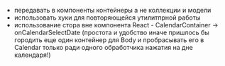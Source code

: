 -   передавать в компоненты контейнеры а не коллекции и модели
-   использовать хуки для повторяющейся утилитпрной работы
-   использование стора вне компонента React - CalendarContainer -> onCalendarSelectDate (простота и удобство иначе пришлось бы городить еще один контейнер для Body и пробрасывать его в Calendar только ради одного обработчика нажатия на дне календаря!)
